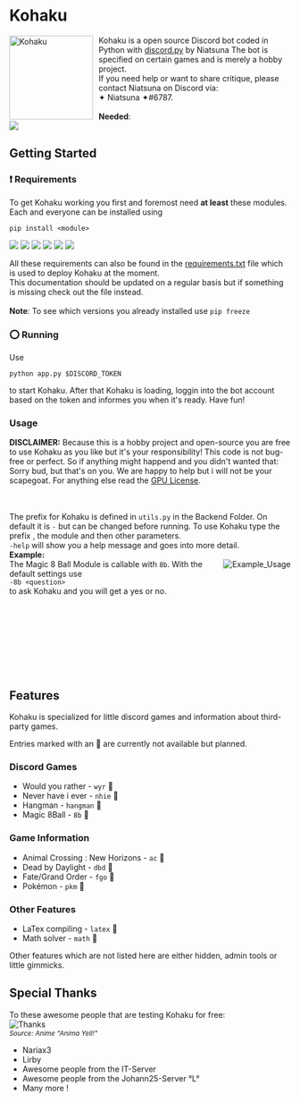 # Kohaku
<img width="150" height="150" align="left" style="float: left; margin: 0 10px 0 0;" alt="Kohaku" src="https://assets.gitlab-static.net/uploads/-/system/project/avatar/20396064/cdn_discordapp_com-e72850ba63a9815a37c06f6401f5fb1a.png?width=64">

Kohaku is a open source Discord bot coded in Python with [discord.py](https://discordpy.readthedocs.io/en/latest/) by Niatsuna
The bot is specified on certain games and is merely a hobby project.<br>
If you need help or want to share critique, please contact Niatsuna on Discord via: <br>✦ Niatsuna ✦#6787.
<br>
<br>
**Needed**:<br>
![](https://img.shields.io/badge/python-v3.7-brightgreen)
## Getting Started
### :exclamation: Requirements
To get Kohaku working you first and foremost need **at least** these modules.
Each and everyone can be installed using
```
pip install <module>
```
![](https://img.shields.io/badge/beautifulsoup4-v4.9.0-blue)
![](https://img.shields.io/badge/discord.py-v1.3.4-%237289DA)
![](https://img.shields.io/badge/Pillow-v7.1.2-blue)
![](https://img.shields.io/badge/requests-v2.23.0-blue)
![](https://img.shields.io/badge/lxml-v4.5.1-blue)
![](https://img.shields.io/badge/Unidecode-v1.1.1-blue)
<br>

All these requirements can also be found in the [requirements.txt](requirements.txt) file which is used to deploy Kohaku at the moment.<br>
This documentation should be updated on a regular basis but if something is missing check out the file instead.<br>
<br>**Note**: To see which versions you already installed use `pip freeze`

### :o: Running
Use
```
python app.py $DISCORD_TOKEN
```
to start Kohaku. After that Kohaku is loading, loggin into the bot account based on the token and informes you when it's ready. Have fun!

### Usage
**DISCLAIMER:** Because this is a hobby project and open-source you are free to use Kohaku as you like but it's your responsibility! This code is not bug-free or perfect. So if anything might happend and you didn't wanted that: Sorry bud, but that's on you. We are happy to help but i will not be your scapegoat. For anything else read the [GPU License](LICENSE.md).

<br><br>
The prefix for Kohaku is defined in `utils.py` in the Backend Folder. On default it is `-` but can be changed before running.
To use Kohaku type the prefix , the module and then other parameters.<br>
`-help` will show you a help message and goes into more detail. <br>
**Example:**<br>
<img align="right" alt="Example_Usage" src="https://i.gyazo.com/5f7683368f276f083f2e759fa7fe680e.png"> The Magic 8 Ball Module is callable with `8b`. With the default settings use<br>
`
-8b <question>
`<br>
to ask Kohaku and you will get a yes or no.
<br><br><br>
<br><br><br>
<br><br><br>

## Features
Kohaku is specialized for little discord games and information about third-party games.

Entries marked with an  :no_entry_sign: are currently not available but planned.

### Discord Games
* Would you rather - `wyr`  :no_entry_sign:
* Never have i ever - `nhie`  :no_entry_sign:
* Hangman - `hangman` :no_entry_sign:
* Magic 8Ball - `8b`  :no_entry_sign:

### Game Information
* Animal Crossing : New Horizons - `ac` :no_entry_sign:
* Dead by Daylight - `dbd`  :no_entry_sign:
* Fate/Grand Order - `fgo` :no_entry_sign:
* Pokémon - `pkm`  :no_entry_sign:

### Other Features
* LaTex compiling - `latex`  :no_entry_sign:
* Math solver - `math` :no_entry_sign:

Other features which are not listed here are either hidden, admin tools or little gimmicks.

## Special Thanks
To these awesome people that are testing Kohaku for free:<br>
<img align="middle" alt="Thanks" src="https://thumbs.gfycat.com/BrownDependableDowitcher-size_restricted.gif">
<br>
<i align="center" style="font-size: .85em">Source: Anime "Anima Yell!"</i>

* Nariax3
* Lirby
* Awesome people from the IT-Server
* Awesome people from the Johann25-Server °L°
* Many more !